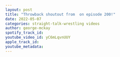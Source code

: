 ```yaml
---
layout: post
title: "Throwback shoutout from  on episode 200!"
date: 2022-05-07
categories: straight-talk-wrestling videos
author: george-mckay
spotify_track_id: 
youtube_video_id: yC6mLqvnUUY
apple_track_id: 
youtube_metadata: 
---
```

